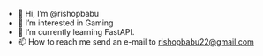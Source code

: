 - 👋 Hi, I’m @rishopbabu
- 👀 I’m interested in Gaming
- 🌱 I’m currently learning FastAPI.
- 📫 How to reach me send an e-mail to rishopbabu22@gmail.com

<!---
rishopbabu/rishopbabu is a ✨ special ✨ repository because its `README.md` (this file) appears on your GitHub profile.
You can click the Preview link to take a look at your changes.
--->
